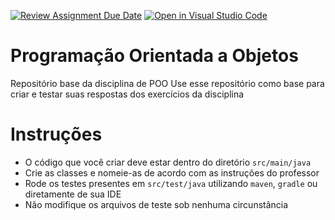 [![Review Assignment Due Date](https://classroom.github.com/assets/deadline-readme-button-24ddc0f5d75046c5622901739e7c5dd533143b0c8e959d652212380cedb1ea36.svg)](https://classroom.github.com/a/QkxGuZyH)
[![Open in Visual Studio Code](https://classroom.github.com/assets/open-in-vscode-718a45dd9cf7e7f842a935f5ebbe5719a5e09af4491e668f4dbf3b35d5cca122.svg)](https://classroom.github.com/online_ide?assignment_repo_id=11718823&assignment_repo_type=AssignmentRepo)
# Programação Orientada a Objetos
Repositório base da disciplina de POO
Use esse repositório como base para criar e testar suas respostas dos exercícios da disciplina

# Instruções
- O código que você criar deve estar dentro do diretório `src/main/java`
- Crie as classes e nomeie-as de acordo com as instruções do professor
- Rode os testes presentes em `src/test/java` utilizando `maven`, `gradle` ou diretamente de sua IDE
- Não modifique os arquivos de teste sob nenhuma circunstância
